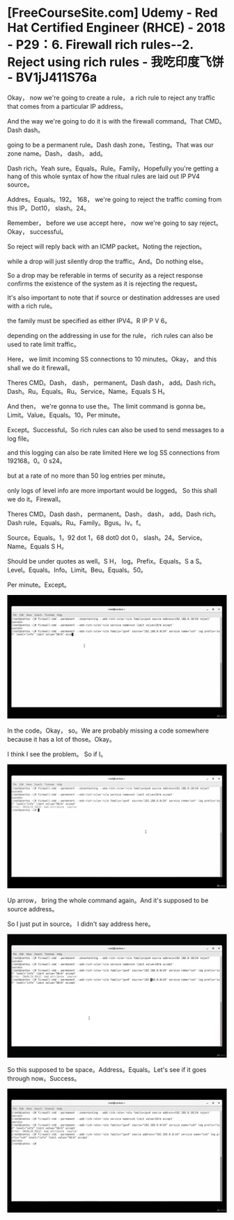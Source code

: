 # [FreeCourseSite.com] Udemy - Red Hat Certified Engineer (RHCE) - 2018 - P29：6. Firewall rich rules--2. Reject using rich rules - 我吃印度飞饼 - BV1jJ411S76a

Okay， now we're going to create a rule， a rich rule to reject any traffic that comes from a particular IP address。

And the way we're going to do it is with the firewall command。That CMD。Dash dash。

 going to be a permanent rule。Dash dash zone。Testing。That was our zone name。Dash， dash， add。

Dash rich。Yeah sure。Equals。Rule。Family。Hopefully you're getting a hang of this whole syntax of how the ritual rules are laid out IP PV4 source。

Addres。Equals。192。 168， we're going to reject the traffic coming from this IP。Dot10， slash。24。

Remember， before we use accept here， now we're going to say reject。Okay， successful。

So reject will reply back with an ICMP packet。Noting the rejection。

 while a drop will just silently drop the traffic。And。Do nothing else。

 So a drop may be referable in terms of security as a reject response confirms the existence of the system as it is rejecting the request。

It's also important to note that if source or destination addresses are used with a rich rule。

 the family must be specified as either IPV4。R IP P V 6。

 depending on the addressing in use for the rule， rich rules can also be used to rate limit traffic。

 Here， we limit incoming SS connections to 10 minutes。Okay， and this shall we do it firewall。

Theres CMD。Dash， dash， permanent。Dash dash， add。Dash rich。Dash。Ru。Equals。Ru。Service。Name。Equals S H。

And then， we're gonna to use the。The limit command is gonna be。Limit。Value。Equals。10。Per minute。

Except。Successful。So rich rules can also be used to send messages to a log file。

 and this logging can also be rate limited Here we log SS connections from 192168。0。0 s24。

 but at a rate of no more than 50 log entries per minute。

 only logs of level info are more important would be logged。 So this shall we do it。Firewall。

Theres CMD。Dash dash， permanent。Dash， dash， add。Dash rich。Dash rule。Equals。Ru。Family。Bgus。Iv。f。

Source。Equals。1，92 dot 1，68 dot0 dot 0， slash。24。Service。Name。Equals S H。

Should be under quotes as well。S H， log。Prefix。Equals。S a S。Level。Equals。Info。Limit。Beu。Equals。50。

Per minute。Except。

![](img/50100a24f2c552d4ce8937592af889a1_1.png)

In the code。Okay， so。We are probably missing a code somewhere because it has a lot of those。Okay。

 I think I see the problem。 So if I。

![](img/50100a24f2c552d4ce8937592af889a1_3.png)

Up arrow， bring the whole command again。And it's supposed to be source address。

 So I just put in source。 I didn't say address here。



![](img/50100a24f2c552d4ce8937592af889a1_5.png)

So this supposed to be space。Address。Equals。Let's see if it goes through now。Success。



![](img/50100a24f2c552d4ce8937592af889a1_7.png)